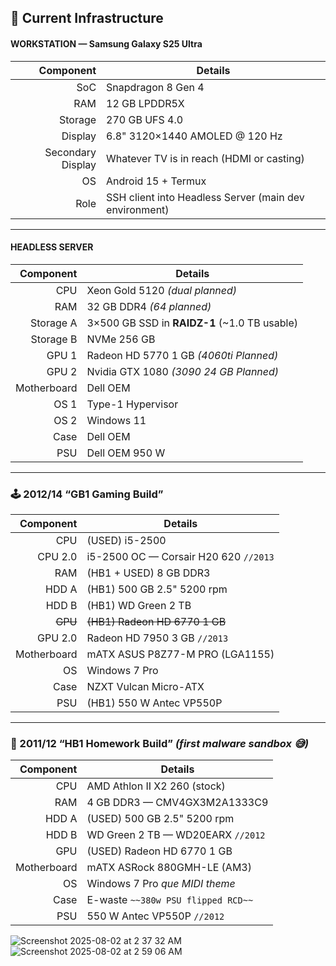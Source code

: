 ## 🔧 Current Infrastructure

#### WORKSTATION — Samsung Galaxy S25 Ultra  

| Component | Details |
|---:|---|
| SoC | Snapdragon 8 Gen 4 |
| RAM | 12 GB LPDDR5X |
| Storage | 270 GB UFS 4.0 |
| Display | 6.8" 3120×1440 AMOLED @ 120 Hz |
| Secondary Display | Whatever TV is in reach (HDMI or casting) |
| OS | Android 15 + Termux |
| Role | SSH client into Headless Server (main dev environment) |

---

#### HEADLESS SERVER  

| Component | Details |
|---:|---|
| CPU | Xeon Gold 5120 *(dual planned)* |
| RAM | 32 GB DDR4 *(64 planned)* |
| Storage A | 3×500 GB SSD in **RAIDZ-1** (~1.0 TB usable) |
| Storage B | NVMe 256 GB |
| GPU 1 | Radeon HD 5770 1 GB *(4060ti Planned)* |
| GPU 2 | Nvidia GTX 1080 *(3090 24 GB Planned)* |
| Motherboard | Dell OEM |
| OS 1 | Type-1 Hypervisor |
| OS 2 | Windows 11 |
| Case | Dell OEM |
| PSU | Dell OEM 950 W |

---

### 🕹️ 2012/14 “GB1 Gaming Build”

| Component | Details |
|---:|---|
| CPU | (USED) i5-2500 |
| CPU 2.0 | i5-2500 OC — Corsair H20 620 `//2013` |
| RAM | (HB1 + USED) 8 GB DDR3 |
| HDD A | (HB1) 500 GB 2.5" 5200 rpm |
| HDD B | (HB1) WD Green 2 TB |
| ~~GPU~~ | ~~(HB1) Radeon HD 6770 1 GB~~ |
| GPU 2.0 | Radeon HD 7950 3 GB `//2013` |
| Motherboard | mATX ASUS P8Z77-M PRO (LGA1155) |
| OS | Windows 7 Pro |
| Case | NZXT Vulcan Micro-ATX |
| PSU | (HB1) 550 W Antec VP550P |

---

### 🧪 2011/12 “HB1 Homework Build” *(first malware sandbox 😅)*

| Component | Details |
|---:|---|
| CPU | AMD Athlon II X2 260 (stock) |
| RAM | 4 GB DDR3 — CMV4GX3M2A1333C9 |
| HDD A | (USED) 500 GB 2.5" 5200 rpm |
| HDD B | WD Green 2 TB — WD20EARX `//2012` |
| GPU | (USED) Radeon HD 6770 1 GB |
| Motherboard | mATX ASRock 880GMH-LE (AM3) |
| OS | Windows 7 Pro *que MIDI theme* |
| Case | E-waste `~~380w PSU flipped RCD~~` |
| PSU | 550 W Antec VP550P `//2012` |

![Screenshot 2025-08-02 at 2 37 32 AM](https://github.com/user-attachments/assets/013ede3d-d133-4e64-bc91-ccaaf8d5a913)  
![Screenshot 2025-08-02 at 2 59 06 AM](https://github.com/user-attachments/assets/c57979a1-cd7e-4a13-9219-6167c8b51c52)
